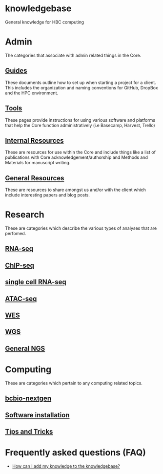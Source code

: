 # knowledgebase
General knowledge for HBC computing

# Admin

The categories that associate with admin related things in the Core.

## [Guides](https://github.com/hbc/knowledgebase/tree/org_test/admin/guides)
These documents outline how to set up when starting a project for a client. This includes the organization and naming conventions for GitHub, DropBox and the HPC environment.

## [Tools](https://github.com/hbc/knowledgebase/tree/org_test/admin/tools)
These pages provide instructions for using various software and platforms that help the Core function administratively (i.e Basecamp, Harvest, Trello) 	 	

## [Internal Resources](https://github.com/hbc/knowledgebase/tree/org_test/admin/internal_resources)
These are resources for use within the Core and include things like a list of publications with Core acknowledgement/authorship and Methods and Materials for manuscript writing.

## [General Resources](https://github.com/hbc/knowledgebase/tree/org_test/admin/general_resources)
These are resources to share amongst us and/or with the client which include interesting papers and blog posts.


# Research

These are categories which describe the various types of analyses that are perfomed.

## [RNA-seq](https://github.com/hbc/knowledgebase/tree/org_test/research/rnaseq)
## [ChIP-seq](https://github.com/hbc/knowledgebase/tree/org_test/research/chipseq)
## [single cell RNA-seq](https://github.com/hbc/knowledgebase/tree/org_test/research/scrnaseq)
## [ATAC-seq](https://github.com/hbc/knowledgebase/tree/org_test/research/atacseq)
## [WES](https://github.com/hbc/knowledgebase/tree/org_test/research/wes)
## [WGS](https://github.com/hbc/knowledgebase/tree/org_test/research/wgs)
## [General NGS](https://github.com/hbc/knowledgebase/tree/org_test/research/general_ngs)

# Computing

These are categories which pertain to any computing related topics.

## [bcbio-nextgen](https://github.com/hbc/knowledgebase/tree/org_test/computing/bcbio)
## [Software installation](https://github.com/hbc/knowledgebase/tree/org_test/computing/software_installation)
## [Tips and Tricks](https://github.com/hbc/knowledgebase/tree/org_test/computing/tips_tricks)


# Frequently asked questions (FAQ)
 * [How can I add my knowledge to the knowledgebase?](https://github.com/hbc/knowledgebase/blob/org_test/contributing_to_knowledegebase.md)
